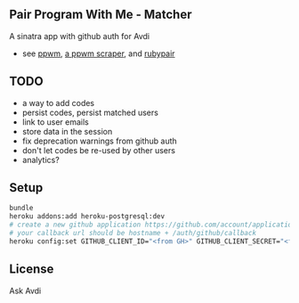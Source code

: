 ## Pair Program With Me - Matcher

A sinatra app with github auth for Avdi

* see [ppwm](https://github.com/avdi/ppwm), [a ppwm scraper](https://github.com/martyhines/pair_with_me), and [rubypair](https://github.com/rubypair/rubypair)

## TODO

* a way to add codes
* persist codes, persist matched users
* link to user emails
* store data in the session
* fix deprecation warnings from github auth
* don't let codes be re-used by other users
* analytics?

## Setup

  ```bash
  bundle
  heroku addons:add heroku-postgresql:dev
  # create a new github application https://github.com/account/applications
  # your callback url should be hostname + /auth/github/callback
  heroku config:set GITHUB_CLIENT_ID="<from GH>" GITHUB_CLIENT_SECRET="<from GH>"
  ```

## License

Ask Avdi
